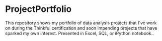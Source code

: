 # ProjectPortfolio
This repository shows my portfolio of data analysis projects that I've work on during the Thinkful certification and soon impending projects that have sparked my own interest. Presented in Excel, SQL, or iPython notebook..
